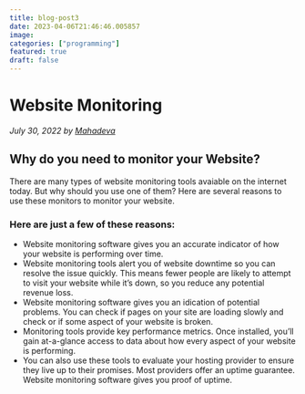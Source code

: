 ```yaml
---
title: blog-post3
date: 2023-04-06T21:46:46.005857
image: 
categories: ["programming"]
featured: true
draft: false
---
```

# Website Monitoring

_July 30, 2022 by [Mahadeva](/)_

## Why do you need to monitor your Website?

There are many types of website monitoring tools avaiable on the internet today. But why should you use one of them? Here are several reasons to use these monitors to monitor your website.

### Here are just a few of these reasons:
- Website monitoring software gives you an accurate indicator of how your website is performing over time.
- Website monitoring tools alert you of website downtime so you can resolve the issue quickly. This means fewer people are likely to attempt to visit your website while it’s down, so you reduce any potential revenue loss.
- Website monitoring software gives you an idication of potential problems. You can check if pages on your site are loading slowly and check or if some aspect of your website is broken.
- Monitoring tools provide key performance metrics. Once installed, you’ll gain at-a-glance access to data about how every aspect of your website is performing.
- You can also use these tools to evaluate your hosting provider to ensure they live up to their promises. Most providers offer an uptime guarantee. Website monitoring software gives you proof of uptime.

